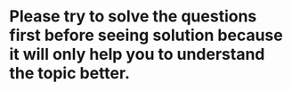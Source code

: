 # Please try to solve the questions first before seeing solution because it will only help you to understand the topic better.

